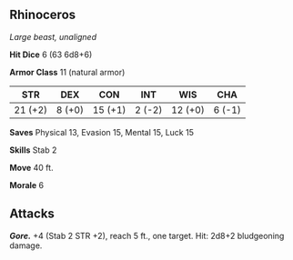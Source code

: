 ## Rhinoceros

*Large beast, unaligned*

**Hit Dice** 6 (63 6d8+6)

**Armor Class** 11 (natural armor)

| STR     | DEX     | CON     | INT     | WIS     | CHA     |
|---------|---------|---------|---------|---------|---------|
| 21 (+2) |  8 (+0) | 15 (+1) |  2 (-2) | 12 (+0) |  6 (-1) |

**Saves** Physical 13, Evasion 15, Mental 15, Luck 15

**Skills** Stab 2

**Move** 40 ft.

**Morale** 6

## Attacks

***Gore.*** +4 (Stab 2 STR +2), reach 5 ft., one target. Hit: 2d8+2 bludgeoning damage.

